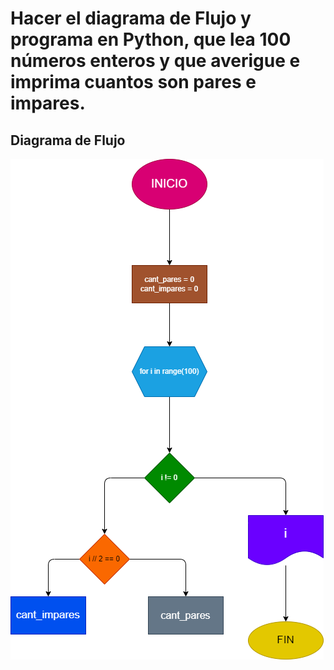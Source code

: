 # Hacer el diagrama de Flujo y programa en Python, que lea 100 números enteros y que averigue e imprima cuantos son pares e impares.

## Diagrama de Flujo

![Diagrama de Flujo](diagrama.png "Diagrama de Flujo")